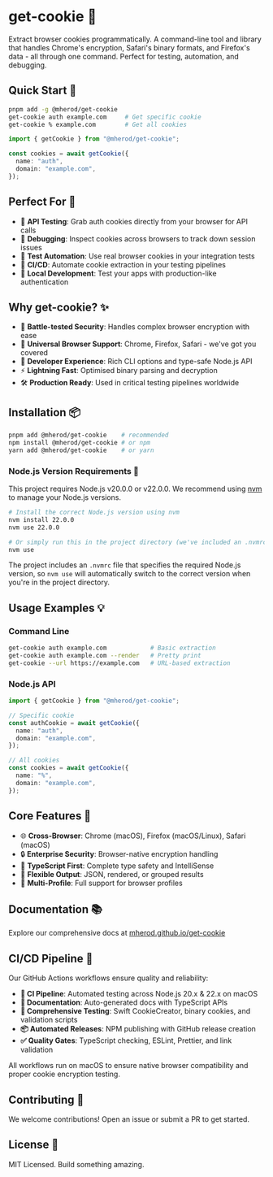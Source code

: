 # get-cookie 🍪

Extract browser cookies programmatically. A command-line tool and library that handles Chrome's encryption, Safari's binary formats, and Firefox's data - all through one command. Perfect for testing, automation, and debugging.

## Quick Start 🚀

```bash
pnpm add -g @mherod/get-cookie
get-cookie auth example.com     # Get specific cookie
get-cookie % example.com        # Get all cookies
```

```typescript
import { getCookie } from "@mherod/get-cookie";

const cookies = await getCookie({
  name: "auth",
  domain: "example.com",
});
```

## Perfect For 🎯

- 🔑 **API Testing**: Grab auth cookies directly from your browser for API calls
- 🐞 **Debugging**: Inspect cookies across browsers to track down session issues
- 🤖 **Test Automation**: Use real browser cookies in your integration tests
- 🔄 **CI/CD**: Automate cookie extraction in your testing pipelines
- 🧪 **Local Development**: Test your apps with production-like authentication

## Why get-cookie? ✨

- 🔐 **Battle-tested Security**: Handles complex browser encryption with ease
- 🎯 **Universal Browser Support**: Chrome, Firefox, Safari - we've got you covered
- 🚀 **Developer Experience**: Rich CLI options and type-safe Node.js API
- ⚡ **Lightning Fast**: Optimised binary parsing and decryption
- 🛠️ **Production Ready**: Used in critical testing pipelines worldwide

## Installation 📦

```bash
pnpm add @mherod/get-cookie    # recommended
npm install @mherod/get-cookie # or npm
yarn add @mherod/get-cookie    # or yarn
```

### Node.js Version Requirements 🔧

This project requires Node.js v20.0.0 or v22.0.0. We recommend using [nvm](https://github.com/nvm-sh/nvm) to manage your Node.js versions.

```bash
# Install the correct Node.js version using nvm
nvm install 22.0.0
nvm use 22.0.0

# Or simply run this in the project directory (we've included an .nvmrc file)
nvm use
```

The project includes an `.nvmrc` file that specifies the required Node.js version, so `nvm use` will automatically switch to the correct version when you're in the project directory.

## Usage Examples 💡

### Command Line

```bash
get-cookie auth example.com            # Basic extraction
get-cookie auth example.com --render   # Pretty print
get-cookie --url https://example.com   # URL-based extraction
```

### Node.js API

```typescript
import { getCookie } from "@mherod/get-cookie";

// Specific cookie
const authCookie = await getCookie({
  name: "auth",
  domain: "example.com",
});

// All cookies
const cookies = await getCookie({
  name: "%",
  domain: "example.com",
});
```

## Core Features 🎯

- 🌐 **Cross-Browser**: Chrome (macOS), Firefox (macOS/Linux), Safari (macOS)
- 🔒 **Enterprise Security**: Browser-native encryption handling
- 📝 **TypeScript First**: Complete type safety and IntelliSense
- 🎨 **Flexible Output**: JSON, rendered, or grouped results
- 👥 **Multi-Profile**: Full support for browser profiles

## Documentation 📚

Explore our comprehensive docs at [mherod.github.io/get-cookie](https://mherod.github.io/get-cookie/)

## CI/CD Pipeline 🔄

Our GitHub Actions workflows ensure quality and reliability:

- **🚀 CI Pipeline**: Automated testing across Node.js 20.x & 22.x on macOS
- **📖 Documentation**: Auto-generated docs with TypeScript APIs
- **🧪 Comprehensive Testing**: Swift CookieCreator, binary cookies, and validation scripts
- **📦 Automated Releases**: NPM publishing with GitHub release creation
- **✅ Quality Gates**: TypeScript checking, ESLint, Prettier, and link validation

All workflows run on macOS to ensure native browser compatibility and proper cookie encryption testing.

## Contributing 🤝

We welcome contributions! Open an issue or submit a PR to get started.

## License 📄

MIT Licensed. Build something amazing.
